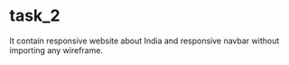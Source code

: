 # task_2
It contain responsive website about India and responsive navbar without importing any wireframe. 
